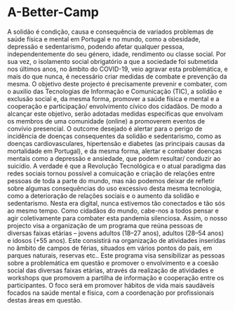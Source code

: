 # A-Better-Camp
A solidão é condição, causa e consequência de variados problemas de saúde física e mental em Portugal e no mundo, como a obesidade, depressão e sedentarismo, podendo afetar qualquer pessoa, independentemente do seu género, idade, rendimento ou classe social. Por sua vez, o isolamento social obrigatório a que a sociedade foi submetida nos últimos anos, no âmbito do COVID-19, veio agravar esta problemática, e mais do que nunca, é necessário criar medidas de combate e prevenção da mesma. 
O objetivo deste projecto é precisamente prevenir e combater, com o auxilio das Tecnologias de Informação e Comunicação (TIC), a solidão e exclusão social e, da mesma forma, promover a saúde física e mental e a cooperação e participação/ envolvimento cívico dos cidadãos. De modo a alcançar este objetivo, serão adotadas medidas especificas que envolvam os membros de uma comunidade (online) a promoverem eventos de convívio presencial. O outcome desejado é alertar para o perigo de incidência de doenças consequentes da solidão e sedentarismo, como as doenças cardiovasculares, hipertensão e diabetes (as principais causas da mortalidade em Portugal), e da mesma forma, alertar e combater doenças mentais como a depressão e ansiedade, que podem resultar/ conduzir ao suicídio. 
A verdade é que a Revolução Tecnológica e o atual paradigma das redes sociais tornou possível a comuicação e criação de relações entre pessoas de toda a parte do mundo, mas não podemos deixar de refletir sobre algumas consequências do uso excessivo desta mesma tecnologia, como a deterioração de relações sociais e o aumento da solidão e sedentarismo. Nesta era digital, nunca estivemos tão conectados e tão sós ao mesmo tempo. Como cidadãos do mundo, cabe-nos a todos pensar e agir coletivamente para combater esta pandemia silenciosa. 
Assim, o nosso projecto visa a organização de um programa que reúna pessoas de diversas faixas etárias – jovens adultos (18–27 anos), adultos (28–54 anos) e idosos (+55 anos). Este consistirá na organização de atividades inseridas no âmbito de campos de férias, situados em vários pontos do país, em parques naturais, reservas etc.. Este programa visa sensibilizar as pessoas sobre a problemática em questão e promover o envolvimento e a coesão social das diversas faixas etárias, através da realização de atividades e workshops que promovem a partilha de informação e cooperação entre os participantes. O foco será em promover hábitos de vida mais saudáveis focados na saúde mental e física, com a coordenação por profissionais destas áreas em questão. 
